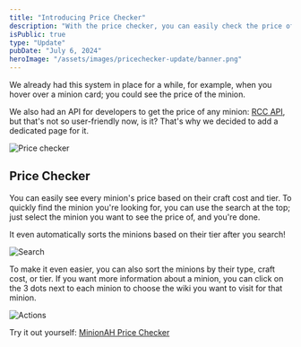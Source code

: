 ```yaml
---
title: "Introducing Price Checker"
description: "With the price checker, you can easily check the price of a minion based on their craft cost and tier. Read more about it here."
isPublic: true
type: "Update"
pubDate: "July 6, 2024"
heroImage: "/assets/images/pricechecker-update/banner.png"
---
```


We already had this system in place for a while, for example, when you hover over a minion card; you could see the price of the minion.

We also had an API for developers to get the price of any minion: <a href="https://minionah.com/api/craftcost/docs" target="_blank">RCC API</a>, but that's not so user-friendly now, is it? That's why we decided to add a dedicated page for it.

<div class="border border-border rounded-lg p-4">
  <img src="/assets/images/pricechecker-update/pricechecker.png" class="max-h-[48rem] w-auto! mx-auto" alt="Price checker"/>
</div>

## Price Checker

You can easily see every minion's price based on their craft cost and tier. To quickly find the minion you're looking for, you can use the search at the top; just select the minion you want to see the price of, and you're done.

It even automatically sorts the minions based on their tier after you search!

<div class="border border-border rounded-lg p-4">
  <img src="/assets/images/pricechecker-update/search.png" class="max-h-[48rem] w-auto! mx-auto" alt="Search"/>
</div>

To make it even easier, you can also sort the minions by their type, craft cost, or tier. If you want more information about a minion, you can click on the 3 dots next to each minion to choose the wiki you want to visit for that minion.

<div class="border border-border rounded-lg p-4">
  <img src="/assets/images/pricechecker-update/actions.png" class="max-h-[48rem] w-auto! mx-auto" alt="Actions"/>
</div>

Try it out yourself: <a href="https://minionah.com/pricecheck" class="text-primary">MinionAH Price Checker</a>
